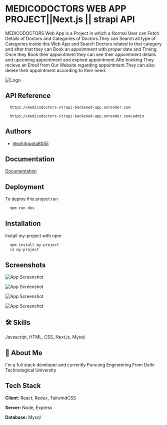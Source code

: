 
# MEDICODOCTORS WEB APP PROJECT||Next.js || strapi API

MEDICODOCTORS Web App is a Project in which a Normal User can Fetch Details of Doctors and Categories of Doctors.They can Search all type of Categories inside this Web App and Search Doctors related to that category and after that they can Book an appointment with proper date and Timing. Once they Book their appointment they can see their appointment details and upcoming appointment and expired appointment.Afte booking They recieve an Email from Our Website regarding appointment.They can also delete their appointment according to their need.


![Logo](https://res.cloudinary.com/dwp0bcwg9/image/upload/v1722193913/logo_footer_5361621fe8.png)


## API Reference


```http
  https://medicodoctors-strapi-backened-app.onrender.com
```


```http
  https://medicodoctors-strapi-backened-app.onrender.com/admin
```



## Authors

- [@rohitgupta8055](https://github.com/rohitgupta8055)


## Documentation

[Documentation](https://github.com/rohitgupta8055/medicoDoctors/blob/main/my_documentation.txt)


## Deployment

To deploy this project run

```bash
  npm run dev
```


## Installation

Install my-project with npm

```bash
  npm install my-project
  cd my-project
```
    
## Screenshots

![App Screenshot](https://res.cloudinary.com/dwp0bcwg9/image/upload/v1722195390/Home_d2072bdf0d.png)

![App Screenshot](https://res.cloudinary.com/dwp0bcwg9/image/upload/v1722195390/Doctor_Info_4d405ea1e2.png)

![App Screenshot](https://res.cloudinary.com/dwp0bcwg9/image/upload/v1722195377/Search_Doctors_43719c726b.png)

![App Screenshot](https://res.cloudinary.com/dwp0bcwg9/image/upload/v1722195377/My_Bookings_7f460cdbde.png)


## 🛠 Skills
Javascript, HTML, CSS, Next.js, Mysql


## 🚀 About Me
I'm a full stack developer and currently Pursuing Engineering From Delhi Technological University




## Tech Stack

**Client:** React, Redux, TailwindCSS

**Server:** Node, Express

**Database:** Mysql


